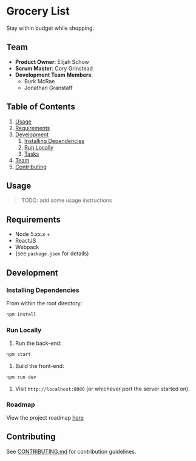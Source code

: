 # Grocery List

Stay within budget while shopping.

## Team

  - __Product Owner__: Elijah Schow
  - __Scrum Master__: Cory Grinstead
  - __Development Team Members__:
    - Burk McRae
    - Jonathan Granstaff

## Table of Contents

1. [Usage](#Usage)
1. [Requirements](#requirements)
1. [Development](#development)
    1. [Installing Dependencies](#installing-dependencies)
    1. [Run Locally](#run-locally)
    1. [Tasks](#tasks)
1. [Team](#team)
1. [Contributing](#contributing)

## Usage

> TODO: add some usage instructions

## Requirements

- Node 5.xx.x +
- ReactJS
- Webpack
- (see `package.json` for details)

## Development

### Installing Dependencies

From within the root directory:

```sh
npm install
```

### Run Locally

1. Run the back-end:

```sh
npm start
```

1. Build the front-end:

```sh
npm run dev
```

1. Visit `http://localhost:8080` (or whichever port the server started on).

### Roadmap

View the project roadmap [here](https://github.com/EliJoBurCo/greenfield/issues)


## Contributing

See [CONTRIBUTING.md](https://github.com/unexpected-lion/ourglass/blob/master/contributing.md) for contribution guidelines.
